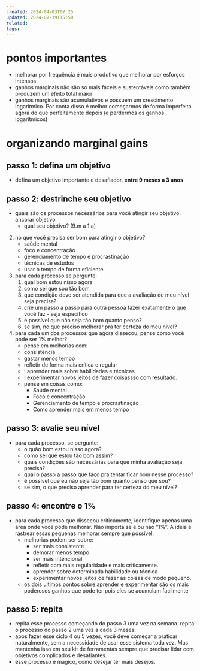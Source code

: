 ```yaml
---
created: 2024-04-03T07:25
updated: 2024-07-19T15:50
related: 
tags: 
---
```

# pontos importantes
- melhorar por frequência é mais produtivo que melhorar por esforços intensos.
- ganhos marginais não são so mais fáceis e sustentáveis como também produzem um efeito total maior
- ganhos marginais são acumulativos e possuem um crescimento logarítmico. Por conta disso é melhor começarmos de forma imperfeita agora do que perfeitamente depois (e perdermos os ganhos logarítmicos)

# organizando marginal gains
## passo 1: defina um objetivo
- defina um objetivo importante e desafiador. **entre 9 meses a 3 anos**
## passo 2: destrinche seu objetivo
- quais são os processos necessários para você atingir seu objetivo. ancorar objetivo
	- qual seu objetivo? (9.m a 1.a)

2. no que você precisa ser bom para atingir o objetivo?
	- saúde mental
	- foco e concentração
	- gerenciamento de tempo e procrastinação
	- técnicas de estudos
	- usar o tempo de forma eficiente
3. para cada processo se pergunte:
	1. qual bom estou nisso agora
	2. como sei que sou tão bom
	3. que condição deve ser atendida para que a avaliação de meu nível seja precisa?
	4. crie um passo a passo para outra pessoa fazer exatamente o que você faz - seja específico
	5. é possível que não seja tão bom quanto penso?
	6. se sim, no que preciso melhorar pra ter certeza do meu nível?
4. para cada um dos processos que agora dissecou, pense como você pode ser 1% melhor?
	- pense em melhorias com:
	- consistência
	- gastar menos tempo
	- refletir de forma mais crítica e regular
	- ! aprender mais sobre habilidades e técnicas 
	- !  experimentar novos jeitos de fazer coisassso com resultado.
	- pense em coisas como:
		- Saúde mental
		- Foco e concentração
		- Gerenciamento de tempo e procrastinação
		- Como aprender mais em menos tempo
## passo 3: avalie seu nível
- para cada processo, se pergunte:
	- o quão bom estou nisso agora?
	- como sei que estou tão bom assim?
	- quais condições são necessárias para que minha avaliação seja precisa?
	- qual o passo a passo que faço pra tentar ficar bom nesse processo?
	- é possível que eu não seja tão bom quanto penso que sou?
	- se sim, o que preciso aprender para ter certeza do meu nível?
## passo 4: encontre o 1%
- para cada processo que dissecou criticamente, identifique apenas uma área onde você pode melhorar. Não importa se é ou não “1%”. A ideia é rastrear essas pequenas melhorar sempre que possível.
	- melhorias podem ser sobre:
		- ser mais consistente
		- demorar menos tempo
		- ser mais intencional
		- refletir com mais regularidade e mais criticamente.
		- aprender sobre determinada habilidade ou técnica
		- experimentar novos jeitos de fazer as coisas de modo pequeno.
	- os dois ultimos pontos sobre aprender e experimentar são os mais poderosos ganhos que pode ter pois eles se acumulam facilmente 
## passo 5: repita
- repita esse processo começando do passo 3 uma vez na semana. repita o processo do passo 2 uma vez a cada 3 meses.
- após fazer esse ciclo 4 ou 5 vezes, você deve começar a praticar naturalmente, sem a necessidade de usar esse sistema toda vez. Mas mantenha isso em seu kit de ferramentas sempre que precisar lidar com objetivos complicados e desafiantes.
- esse processo é magico, como desejar ter mais desejos.